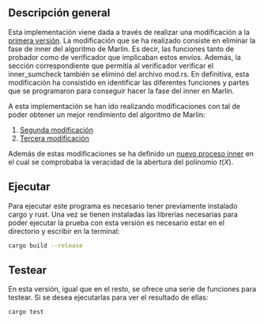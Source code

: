 ## Descripción general
Esta implementación viene dada a través de realizar una modificación a la [primera versión](https://github.com/SaraSorianoRossa/Marlin-v1). 
La modificación que se ha realizado consiste en eliminar la fase de inner del algoritmo de Marlin. 
Es decir, las funciones tanto de probador como de verificador que implicaban estos envíos. 
Además, la sección correspondiente que permitía al verificador verificar el inner_sumcheck también se eliminó del archivo mod.rs. 
En definitiva, esta modificación ha consistido en identificar las diferentes funciones y partes que se programaron para conseguir hacer la fase del inner en Marlin.

A esta implementación se han ido realizando modificaciones con tal de poder obtener un mejor rendimiento del algoritmo de Marlin:
1. [Segunda modificación](https://github.com/SaraSorianoRossa/Marlin-v3)
2. [Tercera modificación](https://github.com/SaraSorianoRossa/Marlin-v4)

Además de estas modificaciones se ha definido un [nuevo proceso inner](https://github.com/SaraSorianoRossa/New-inner) en el cual se comprobaba la veracidad de la abertura del polinomio $t(X)$.

## Ejecutar
Para ejecutar este programa es necesario tener previamente instalado cargo y rust. Una vez se tienen instaladas las librerías necesarias para poder ejecutar la prueba con esta versión es necesario estar en el directorio y escribir en la terminal:
```sh
cargo build --release
```

## Testear
En esta versión, igual que en el resto, se ofrece una serie de funciones para testear. Si se desea ejecutarlas para ver el resultado de ellas:
```sh
cargo test
```
